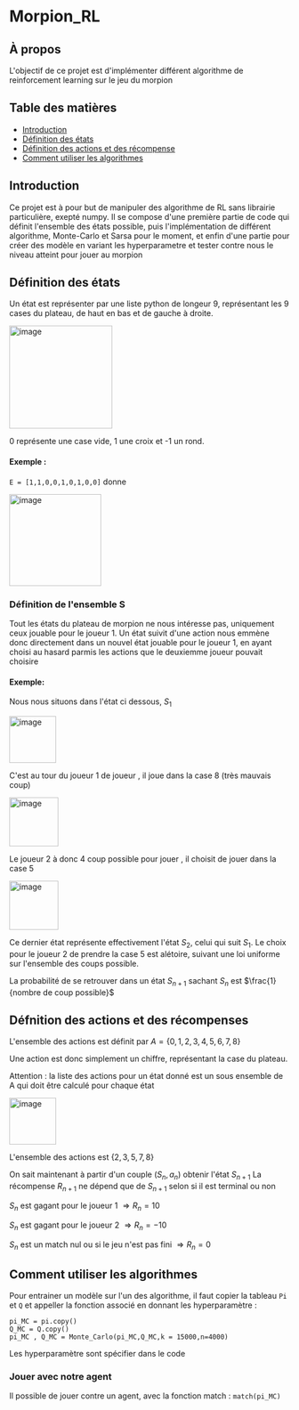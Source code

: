 # Morpion_RL
## À propos
L'objectif de ce projet est d'implémenter différent algorithme de reinforcement learning sur le jeu du morpion 

## Table des matières 

- [Introduction](#introduction)
- [Définition des états](#Définition-des-états)
- [Définition des actions et des récompense](#Défnition-des-actions-et-des-récompenses)
- [Comment utiliser les algorithmes](#Comment-utiliser-les-algorithmes)

## Introduction 
Ce projet est à pour but de manipuler des algorithme de RL sans librairie particulière, exepté numpy.
Il se compose d'une première partie de code qui définit l'ensemble des états possible, puis l'implémentation de différent algorithme, Monte-Carlo et Sarsa pour le moment, et enfin d'une partie pour créer des modèle en variant les hyperparametre et tester contre nous le niveau atteint pour jouer au morpion 

## Définition des états 
Un état est représenter par une liste python de longeur 9, représentant les 9 cases du plateau, de haut en bas et de gauche à droite. 

<img width="185" alt="image" src="https://github.com/user-attachments/assets/6aef8358-fbe7-402e-8f9b-b08f049c27b4" />

0 représente une case vide, 1 une croix et -1 un rond.
#### Exemple :
`E = [1,1,0,0,1,0,1,0,0]` donne 

<img width="165" alt="image" src="https://github.com/user-attachments/assets/7e32607a-8e1d-4361-879c-4935bb29bc06" />

### Définition de l'ensemble S
Tout les états du plateau de morpion ne nous intéresse pas, uniquement ceux jouable pour le joueur 1.
Un état suivit d'une action nous emmène donc directement dans un nouvel état jouable pour le joueur 1, en ayant choisi au hasard parmis les actions que le deuxiemme joueur pouvait choisire 

#### Exemple:

Nous nous situons dans l'état ci dessous, $S_1$

<img width="84" alt="image" src="https://github.com/user-attachments/assets/c2e08613-7983-444f-b814-9a3699cbf3b4" />

C'est au tour du joueur 1 de joueur , il joue dans la case 8 (très mauvais coup)

<img width="88" alt="image" src="https://github.com/user-attachments/assets/c6fc7531-3744-4b99-905f-04b3af8fb492" />

Le joueur 2 à donc 4 coup possible pour jouer , il choisit de jouer dans la case 5

<img width="88" alt="image" src="https://github.com/user-attachments/assets/61e27206-b2f0-4e26-bfa9-350c3ae2519a" />

Ce dernier état représente effectivement l'état $S_2$, celui qui suit $S_1$. Le choix pour le joueur 2 de prendre la case 5 est alétoire, suivant une loi uniforme sur l'ensemble des coups possible.

La probabilité de se retrouver dans un état $S_{n+1}$ sachant $S_n$ est $\frac{1}{nombre de coup possible}$

## Défnition des actions et des récompenses 

L'ensemble des actions est définit par $A = \{ 0,1,2,3,4,5,6,7,8 \}$

Une action est donc simplement un chiffre, représentant la case du plateau.

Attention : la liste des actions pour un état donné est un sous ensemble de A qui doit être calculé pour chaque état 

<img width="84" alt="image" src="https://github.com/user-attachments/assets/c2e08613-7983-444f-b814-9a3699cbf3b4" />

L'ensemble des actions est $\{ 2,3,5,7,8 \}$

On sait maintenant à partir d'un couple $(S_n,a_n)$ obtenir l'état $S_{n+1}$
La récompense $R_{n+1}$ ne dépend que de $S_{n+1}$ selon si il est terminal ou non 

$S_n$ est gagant pour le joueur 1 $\Rightarrow R_n = 10$

$S_n$ est gagant pour le joueur 2 $\Rightarrow R_n = -10$

$S_n$ est un match nul ou si le jeu n'est pas fini $\Rightarrow R_n = 0$

## Comment utiliser les algorithmes

Pour entrainer un modèle sur l'un des algorithme, il faut copier la tableau `Pi` et `Q` et appeller la fonction associé en donnant les hyperparamètre :
```
pi_MC = pi.copy()
Q_MC = Q.copy()
pi_MC , Q_MC = Monte_Carlo(pi_MC,Q_MC,k = 15000,n=4000)
```

Les hyperparamètre sont spécifier dans le code 

### Jouer avec notre agent 

Il possible de jouer contre un agent, avec la fonction match : `match(pi_MC)`



